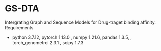 # GS-DTA
Intergrating Graph and Sequence Models for Drug-traget binding affinity.
Requirements

+ python 3.7.12, pytorch 1.13.0 , numpy 1.21.6, pandas 1.3.5,  , torch_genometrci 2.3.1 , scipy 1.7.3

